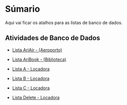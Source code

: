 # Súmario

Aqui vai ficar os atalhos para as listas de banco de dados.

## Atividades de Banco de Dados

- <a href='https://github.com/charlon-156/MySQL/blob/main/Databases/Aviao/Lista%20AriAir.pdf'>Lista AriAir - (Aeroporto)</a>

- <a href='https://github.com/charlon-156/MySQL/blob/main/Databases/Biblioteca/Lista%20AriBook.pdf'>Lista AriBook - (Biblioteca)</a>

- <a href='https://github.com/charlon-156/MySQL/blob/main/Databases/Locadora/Lista-A-Locadora.pdf'> Lista A - Locadora </a>

- <a href='https://github.com/charlon-156/MySQL/blob/main/Databases/Locadora/Lista-B-Locadora.pdf'> Lista B - Locadora </a>

- <a href='https://github.com/charlon-156/MySQL/blob/main/Databases/Locadora/Lista-C-Locadora.pdf'> Lista C - Locadora </a>

- <a href='https://github.com/charlon-156/MySQL/blob/main/Databases/Locadora/Lista-Delete-Locadora.pdf'> Lista Delete - Locadora </a>